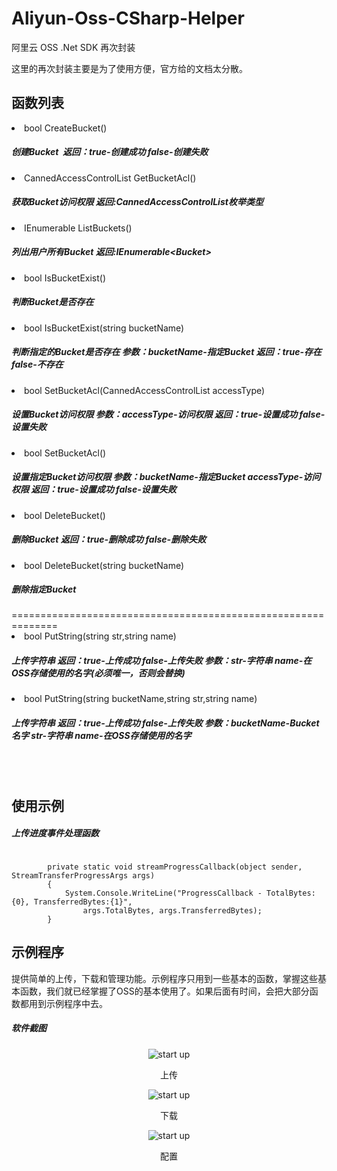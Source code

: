 # Aliyun-Oss-CSharp-Helper

阿里云 OSS .Net SDK 再次封装

这里的再次封装主要是为了使用方便，官方给的文档太分散。

<h2>函数列表</h2>
<li>bool CreateBucket()</li>
<h5>创建Bucket&nbsp;&nbsp;<em>返回：</em>true-创建成功 false-创建失败</h5>
<li>CannedAccessControlList GetBucketAcl()</li>
<h5>获取Bucket访问权限 返回:CannedAccessControlList枚举类型</h5>
<li>IEnumerable<Bucket> ListBuckets()</li>
<h5>列出用户所有Bucket 返回:IEnumerable&lt;Bucket&gt;</h5>
<li>bool IsBucketExist()</li>
<h5>判断Bucket是否存在</h5>
<li>bool IsBucketExist(string bucketName)</li>
<h5>判断指定的Bucket是否存在 参数：bucketName-指定Bucket 返回：true-存在 false-不存在</h5>
<li>bool SetBucketAcl(CannedAccessControlList accessType)</li>
<h5>设置Bucket访问权限 参数：accessType-访问权限 返回：true-设置成功 false-设置失败</h5>
<li>bool SetBucketAcl()</li>
<h5>设置指定Bucket访问权限 参数：bucketName-指定Bucket accessType-访问权限 返回：true-设置成功 false-设置失败</h5>
<li>bool DeleteBucket()</li>
<h5>删除Bucket 返回：true-删除成功 false-删除失败</h5>
<li>bool DeleteBucket(string bucketName)</li>
<h5>删除指定Bucket</h5>
==============================================================
<li>bool PutString(string str,string name)</li>
<h5>上传字符串 返回：true-上传成功 false-上传失败 参数：str-字符串 name-在OSS存储使用的名字(必须唯一，否则会替换)</h5>
<li>bool PutString(string bucketName,string str,string name)</li>
<h5>上传字符串 返回：true-上传成功 false-上传失败 参数：bucketName-Bucket名字 str-字符串 name-在OSS存储使用的名字</h5>
<br/><br/>
<h2>使用示例</h2>
<h5>上传进度事件处理函数</h5>
<pre><code>
        private static void streamProgressCallback(object sender, StreamTransferProgressArgs args)
        {
            System.Console.WriteLine("ProgressCallback - TotalBytes:{0}, TransferredBytes:{1}",
                args.TotalBytes, args.TransferredBytes);
        }
</code></pre>
<h2>示例程序</h2>
提供简单的上传，下载和管理功能。示例程序只用到一些基本的函数，掌握这些基本函数，我们就已经掌握了OSS的基本使用了。如果后面有时间，会把大部分函数都用到示例程序中去。
<br/>
<h5>软件截图</h5>
<p align="center">
        <img src="https://github.com/zhaotianff/aliyun-oss-csharp-Helper/blob/master/AliyunOssHelperLib/OssDemo/ScreenShots/1.png" align="center" alt="start up"/>
        <p align="center">上传</p>
</p>
<p align="center">
        <img src="https://github.com/zhaotianff/aliyun-oss-csharp-Helper/blob/master/AliyunOssHelperLib/OssDemo/ScreenShots/2.png" align="center" alt="start up"/>
        <p align="center">下载</p>
</p>
<p align="center">
        <img src="https://github.com/zhaotianff/aliyun-oss-csharp-Helper/blob/master/AliyunOssHelperLib/OssDemo/ScreenShots/3.png" align="center" alt="start up"/>
        <p align="center">配置</p>
</p>
